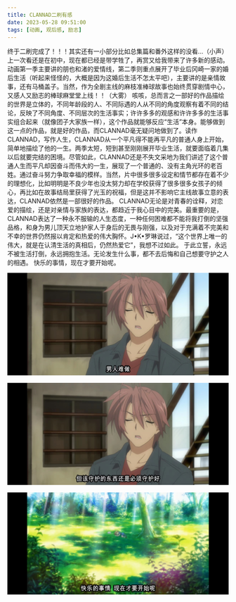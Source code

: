 ```yaml
---
title: CLANNAD二刷有感
date: 2023-05-28 09:51:00
tags: [动画, 观后感, 励志]
---
```


终于二刷完成了！！！其实还有一小部分比如总集篇和番外这样的没看…（小声）
上一次看还是在初中，现在都已经是带学牲了，再赏又给我带来了许多新的感动。
动画第一季主要讲的朋也和渚的爱情线，第二季则重点展开了毕业后冈崎一家的婚后生活（听起来怪怪的，大概是因为这婚后生活不怎太平吧），主要讲的是亲情故事，还有马桶盖子。当然，作为全剧主线的麻枝准棒球故事也始终贯穿剧情中心，又感人又励志的棒球麻堂堂上线！！（大雾）
咳咳，总而言之一部好的作品描绘的世界是立体的，不同年龄段的人、不同际遇的人从不同的角度观察有着不同的结论，反映了不同角度、不同层次的生活事实；许许多多的观感和许许多多的生活事实组合起来（就像团子大家族一样），这个作品就能够反应“生活”本身。能够做到这一点的作品，就是好的作品，而CLANNAD毫无疑问地做到了。读作CLANNAD，写作人生，CLANNAD从一个平凡得不能再平凡的普通人身上开始，简单地描绘了他的一生。两季太短，短到甚至刚刚展开毕业生活，就要面临着几集以后就要完结的困境。尽管如此，CLANNAD还是不失文采地为我们讲述了这个普通人生而平凡却因奋斗而伟大的一生，展现了一个普通的、没有主角光环的老百姓。通过奋斗努力争取幸福的模样。当然，片中很多很多设定和情节都存在着不少的理想化，比如明明是不良少年也没太努力却在学校获得了很多很多女孩子的倾心，再比如在故事结局里获得了光玉的祝福，但是这并不影响它主线故事立意的表达，CLANNAD依然是一部很好的作品。
CLANNAD无论是对青春的诠释，对恋爱的描绘，还是对亲情与家族的表达，都趋近于我心目中的完美。最重要的是，CLANNAD表达了一种永不服输的人生态度，一种任何困难都不能将我打倒的坚强品格，和身为男儿顶天立地护家人于身后的无畏与刚强，以及对于充满着不完美和不幸的世界仍然报以肯定和热爱的伟大胸怀。J•K•罗琳说过，“这个世界上唯一的伟大，就是在认清生活的真相后，仍然热爱它”，我想不过如此。
于此立誓，永远不被生活打倒，永远拥抱生活。无论发生什么事，都不去后悔和自己想要守护之人的相遇。
快乐的事情，现在才要开始呢。

![](./CLANNAD二刷有感_2023-05-28-/1.jpg)

![](./CLANNAD二刷有感_2023-05-28-/2.jpg)

![](./CLANNAD二刷有感_2023-05-28-/3.jpg)
